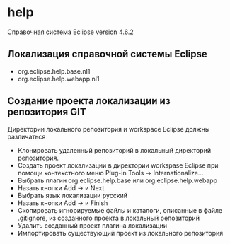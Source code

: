 # help

Справочная система Eclipse version 4.6.2

## Локализация справочной системы Eclipse

* org.eclipse.help.base.nl1
* org.eclipse.help.webapp.nl1

## Создание проекта локализации из репозитория GIT

Директории локального репозитория и workspace Eclipse должны различаться

* Клонировать удаленный репозиторий в локальный директорий репозитория.
* Создать проект локализации в директории workspase Eclipse при помощи контекстного меню Plug-in Tools -> Internationalize...
* Выбрать плагин  org.eclipse.help.base или org.eclipse.help.webapp
* Назать кнопки Add -> и Next
* Выбрать язык локализации русский
* Назать кнопки Add -> и Finish
* Скопировать игнорируемые файлы и каталоги, описанные в файле .gitignore, из созданного проекта в локальный репозиторий
* Удалить созданный проект плагина локализации
* Импортировать существующий проект из локального репозитория